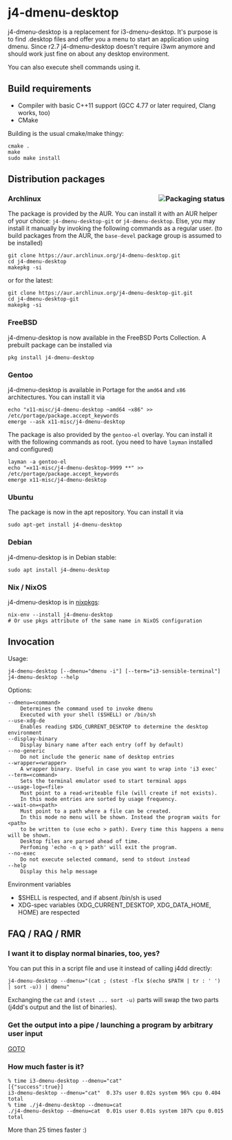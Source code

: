 # j4-dmenu-desktop

j4-dmenu-desktop is a replacement for i3-dmenu-desktop. It's purpose
is to find .desktop files and offer you a menu to start an application
using dmenu. Since r2.7 j4-dmenu-desktop doesn't require i3wm anymore
and should work just fine on about any desktop environment.

You can also execute shell commands using it.

## Build requirements

* Compiler with basic C++11 support (GCC 4.77 or later required, Clang works, too)
* CMake

Building is the usual cmake/make thingy:

    cmake .
    make
    sudo make install

## Distribution packages

### Archlinux <a href="https://repology.org/project/j4-dmenu-desktop/versions"><img src="https://repology.org/badge/vertical-allrepos/j4-dmenu-desktop.svg" alt="Packaging status" align="right"></a>


The package is provided by the AUR. You can install it with an AUR helper of your choice: `j4-dmenu-desktop-git` or `j4-dmenu-desktop`. Else, you may install it manually by invoking the following commands as a regular user. (to build packages from the AUR, the `base-devel` package group is assumed to be installed)

    git clone https://aur.archlinux.org/j4-dmenu-desktop.git    
    cd j4-dmenu-desktop
    makepkg -si

or for the latest:

    git clone https://aur.archlinux.org/j4-dmenu-desktop-git.git
    cd j4-dmenu-desktop-git
    makepkg -si

### FreeBSD

j4-dmenu-desktop is now available in the FreeBSD Ports Collection. A prebuilt package can be installed via

    pkg install j4-dmenu-desktop

### Gentoo

j4-dmenu-desktop is available in Portage for the `amd64` and `x86` architectures. You can install it via

    echo "x11-misc/j4-dmenu-desktop ~amd64 ~x86" >> /etc/portage/package.accept_keywords
    emerge --ask x11-misc/j4-dmenu-desktop

The package is also provided by the `gentoo-el` overlay. You can install it with the following commands as root. (you need to have `layman` installed and configured)

    layman -a gentoo-el
    echo "=x11-misc/j4-dmenu-desktop-9999 **" >> /etc/portage/package.accept_keywords
    emerge x11-misc/j4-dmenu-desktop
    
### Ubuntu

The package is now in the apt repository. You can install it via

    sudo apt-get install j4-dmenu-desktop

### Debian

j4-dmenu-desktop is in Debian stable:

    sudo apt install j4-dmenu-desktop

### Nix / NixOS

j4-dmenu-desktop is in [nixpkgs](https://github.com/NixOS/nixpkgs/blob/master/pkgs/applications/misc/j4-dmenu-desktop/default.nix):

    nix-env --install j4-dmenu-desktop
    # Or use pkgs attribute of the same name in NixOS configuration 


## Invocation

Usage:

    j4-dmenu-desktop [--dmenu="dmenu -i"] [--term="i3-sensible-terminal"]
    j4-dmenu-desktop --help

Options:

    --dmenu=<command>
        Determines the command used to invoke dmenu
        Executed with your shell ($SHELL) or /bin/sh
    --use-xdg-de
        Enables reading $XDG_CURRENT_DESKTOP to determine the desktop environment
    --display-binary
        Display binary name after each entry (off by default)
    --no-generic
        Do not include the generic name of desktop entries
    --wrapper=<wrapper>
        A wrapper binary. Useful in case you want to wrap into 'i3 exec'
    --term=<command>
        Sets the terminal emulator used to start terminal apps
    --usage-log=<file>
        Must point to a read-writeable file (will create if not exists).
        In this mode entries are sorted by usage frequency.
    --wait-on=<path>
        Must point to a path where a file can be created.
        In this mode no menu will be shown. Instead the program waits for <path>
        to be written to (use echo > path). Every time this happens a menu will be shown.
        Desktop files are parsed ahead of time.
        Perfoming 'echo -n q > path' will exit the program.
    --no-exec
        Do not execute selected command, send to stdout instead
    --help
        Display this help message

Environment variables

- $SHELL is respected, and if absent /bin/sh is used
- XDG-spec variables (XDG_CURRENT_DESKTOP, XDG_DATA_HOME, HOME) are respected

## FAQ / RAQ / RMR

### I want it to display normal binaries, too, yes?

You can put this in a script file and use it instead of calling j4dd directly:

    j4-dmenu-desktop --dmenu="(cat ; (stest -flx $(echo $PATH | tr : ' ') | sort -u)) | dmenu"

Exchanging the `cat` and `(stest ... sort -u)` parts will swap the two parts (j4dd's output and the list of binaries).

### Get the output into a pipe / launching a program by arbitrary user input

[GOTO](https://github.com/enkore/j4-dmenu-desktop/issues/39#issuecomment-177164865)

### How much faster is it?

    % time i3-dmenu-desktop --dmenu="cat"
    [{"success":true}]
    i3-dmenu-desktop --dmenu="cat"  0.37s user 0.02s system 96% cpu 0.404 total
    % time ./j4-dmenu-desktop --dmenu=cat
    ./j4-dmenu-desktop --dmenu=cat  0.01s user 0.01s system 107% cpu 0.015 total

More than 25 times faster :)

